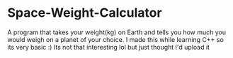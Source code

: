 # Space-Weight-Calculator

A program that takes your weight(kg) on Earth and tells you how much you would weigh on a planet of your choice.
I made this while learning C++ so its very basic :)
Its not that interesting lol but just thought I'd upload it
